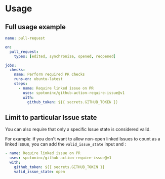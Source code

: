 # Usage

## Full usage example

```yaml
name: pull-request

on:
  pull_request:
    types: [edited, synchronize, opened, reopened]

jobs:
  checks:
    name: Perform required PR checks
    runs-on: ubuntu-latest
    steps:
      - name: Require linked issue on PR
        uses: spotoninc/github-action-require-issue@v1
        with:
          github_token: ${{ secrets.GITHUB_TOKEN }}
```

## Limit to particular Issue state

You can also require that only a specific Issue state is considered valid.

For example: if you don't want to allow non-open linked Issues to count as a linked
issue, you can add the `valid_issue_state` input and :

```yaml
- name: Require linked issue on PR
  uses: spotoninc/github-action-require-issue@v1
  with:
    github_token: ${{ secrets.GITHUB_TOKEN }}
    valid_issue_state: open
```
